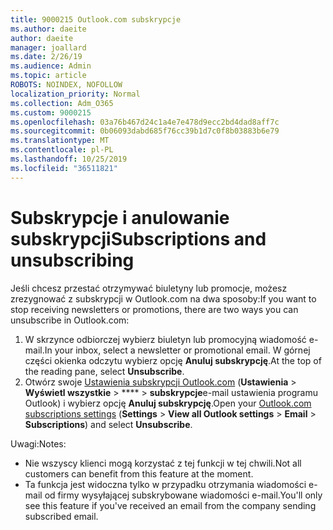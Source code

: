 ```yaml
---
title: 9000215 Outlook.com subskrypcje
ms.author: daeite
author: daeite
manager: joallard
ms.date: 2/26/19
ms.audience: Admin
ms.topic: article
ROBOTS: NOINDEX, NOFOLLOW
localization_priority: Normal
ms.collection: Adm_O365
ms.custom: 9000215
ms.openlocfilehash: 03a76b467d24c1a4e7e478d9ecc2bd4dad8aff7c
ms.sourcegitcommit: 0b06093dabd685f76cc39b1d7c0f8b03883b6e79
ms.translationtype: MT
ms.contentlocale: pl-PL
ms.lasthandoff: 10/25/2019
ms.locfileid: "36511821"
---
```

# <a name="subscriptions-and-unsubscribing"></a><span data-ttu-id="5fee7-102">Subskrypcje i anulowanie subskrypcji</span><span class="sxs-lookup"><span data-stu-id="5fee7-102">Subscriptions and unsubscribing</span></span>

<span data-ttu-id="5fee7-103">Jeśli chcesz przestać otrzymywać biuletyny lub promocje, możesz zrezygnować z subskrypcji w Outlook.com na dwa sposoby:</span><span class="sxs-lookup"><span data-stu-id="5fee7-103">If you want to stop receiving newsletters or promotions, there are two ways you can unsubscribe in Outlook.com:</span></span>

1. <span data-ttu-id="5fee7-104">W skrzynce odbiorczej wybierz biuletyn lub promocyjną wiadomość e-mail.</span><span class="sxs-lookup"><span data-stu-id="5fee7-104">In your inbox, select a newsletter or promotional email.</span></span> <span data-ttu-id="5fee7-105">W górnej części okienka odczytu wybierz opcję **Anuluj subskrypcję**.</span><span class="sxs-lookup"><span data-stu-id="5fee7-105">At the top of the reading pane, select **Unsubscribe**.</span></span>
2. <span data-ttu-id="5fee7-106">Otwórz swoje [Ustawienia subskrypcji Outlook.com](https://outlook.live.com/mail/options/mail/brandsSubscriptions) (**Ustawienia** > **Wyświetl wszystkie** > \*\*\*\* > **subskrypcje**e-mail ustawienia programu Outlook) i wybierz opcję **Anuluj subskrypcję**.</span><span class="sxs-lookup"><span data-stu-id="5fee7-106">Open your [Outlook.com subscriptions settings](https://outlook.live.com/mail/options/mail/brandsSubscriptions) (**Settings** > **View all Outlook settings** > **Email** > **Subscriptions**) and select **Unsubscribe**.</span></span>

<span data-ttu-id="5fee7-107">Uwagi:</span><span class="sxs-lookup"><span data-stu-id="5fee7-107">Notes:</span></span>

- <span data-ttu-id="5fee7-108">Nie wszyscy klienci mogą korzystać z tej funkcji w tej chwili.</span><span class="sxs-lookup"><span data-stu-id="5fee7-108">Not all customers can benefit from this feature at the moment.</span></span>
- <span data-ttu-id="5fee7-109">Ta funkcja jest widoczna tylko w przypadku otrzymania wiadomości e-mail od firmy wysyłającej subskrybowane wiadomości e-mail.</span><span class="sxs-lookup"><span data-stu-id="5fee7-109">You'll only see this feature if you've received an email from the company sending subscribed email.</span></span>